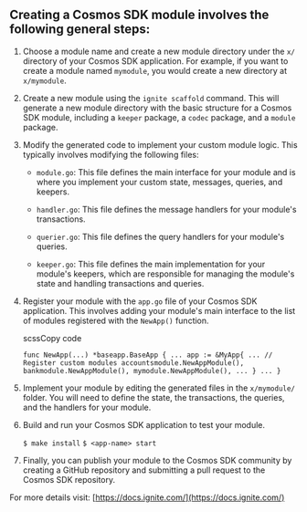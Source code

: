 ## Creating a Cosmos SDK module involves the following general steps:

1.  Choose a module name and create a new module directory under the `x/` directory of your Cosmos SDK application. For example, if you want to create a module named `mymodule`, you would create a new directory at `x/mymodule`.
    
2.  Create a new module using the `ignite scaffold` command. This will generate a new module directory with the basic structure for a Cosmos SDK module, including a `keeper` package, a `codec` package, and a `module` package.
    
3.  Modify the generated code to implement your custom module logic. This typically involves modifying the following files:
    
    -   `module.go`: This file defines the main interface for your module and is where you implement your custom state, messages, queries, and keepers.
        
    -   `handler.go`: This file defines the message handlers for your module's transactions.
        
    -   `querier.go`: This file defines the query handlers for your module's queries.
        
    -   `keeper.go`: This file defines the main implementation for your module's keepers, which are responsible for managing the module's state and handling transactions and queries.
        
4.  Register your module with the `app.go` file of your Cosmos SDK application. This involves adding your module's main interface to the list of modules registered with the `NewApp()` function.
    
    scssCopy code
    
    `func NewApp(...) *baseapp.BaseApp {
       ...
       app := &MyApp{
          ...
          // Register custom modules
          accountsmodule.NewAppModule(),
          bankmodule.NewAppModule(),
          mymodule.NewAppModule(),
          ...
       }
       ...
    }` 
    
5.  Implement your module by editing the generated files in the `x/mymodule/` folder. You will need to define the state, the transactions, the queries, and the handlers for your module.
    
6.  Build and run your Cosmos SDK application to test your module.
    
    `$ make install`
    `$ <app-name> start` 

7. Finally, you can publish your module to the Cosmos SDK community by creating a GitHub repository and submitting a pull request to the Cosmos SDK repository.

For more details visit:
[https://docs.ignite.com/](https://docs.ignite.com/)
